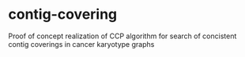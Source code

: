 # contig-covering
Proof of concept realization of CCP algorithm for search of concistent contig coverings in cancer karyotype graphs
